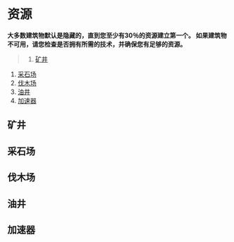 # 资源
**大多数建筑物默认是隐藏的，直到您至少有30％的资源建立第一个。 如果建筑物不可用，请您检查是否拥有所需的技术，并确保您有足够的资源。**
>1. [矿井](#矿井 "矿井")
1. [采石场](#采石场 "采石场")
1. [伐木场](#伐木场 "伐木场")
1. [油井](#油井 "油井")
1. [加速器](#加速器 "加速器")


## 矿井

## 采石场

## 伐木场

## 油井

## 加速器
